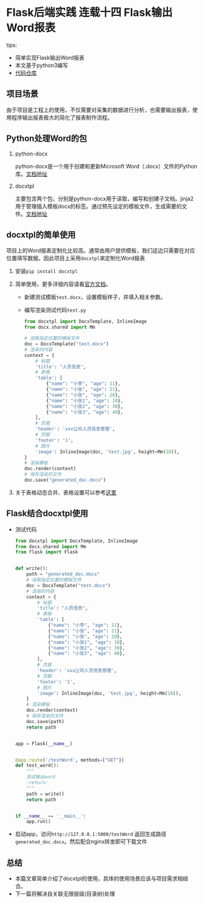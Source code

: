 # Flask后端实践  连载十四 Flask输出Word报表

tips:
- 简单实现Flask输出Word报表
- 本文基于python3编写
- [代码仓库](https://github.com/qzq1111/flask-resful-example)

## 项目场景
由于项目是工程上的使用，不仅需要对采集的数据进行分析，也需要输出报表，使用程序输出报表极大的简化了报表制作流程。

## Python处理Word的包
1. python-docx

    python-docx是一个用于创建和更新Microsoft Word（.docx）文件的Python库。[文档地址](https://python-docx.readthedocs.io/en/latest/)

2. docxtpl

    主要包含两个包，分别是python-docx用于读取，编写和创建子文档。jinja2用于管理插入模板docx的标签。通过预先设定的模板文件，生成需要的文件。[文档地址](https://docxtpl.readthedocs.io/en/latest/)

## docxtpl的简单使用

项目上的Word报表定制化比较高。通常由用户提供模板，我们这边只需要在对应位置填写数据。因此项目上采用`docxtpl`来定制化Word报表

1. 安装`pip install docxtpl`
2. 简单使用，更多详细内容请看[官方文档](https://docxtpl.readthedocs.io/en/latest/)。

   - 新建测试模板`test.docx`，设置模板样子，并填入相关参数。
   - 编写渲染测试代码`test.py`
    
        ```python
        from docxtpl import DocxTemplate, InlineImage
        from docx.shared import Mm

        # 读取指定位置的模板文件
        doc = DocxTemplate("test.docx")
        # 渲染的内容
        context = {
            # 标题
            'title': "人员信息",
            # 表格
            'table': [
                {"name": "小李", "age": 11},
                {"name": "小张", "age": 21},
                {"name": "小张", "age": 20},
                {"name": "小张1", "age": 10},
                {"name": "小张2", "age": 30},
                {"name": "小张3", "age": 40},
            ],
            # 页眉
            'header': 'xxx公司人员信息管理',
            # 页脚
            'footer': '1',
            # 图片
            'image': InlineImage(doc, 'test.jpg', height=Mm(10)),
        }
        # 渲染模板
        doc.render(context)
        # 保存渲染的文件
        doc.save("generated_doc.docx")
        ```

3. 关于表格动态合并、表格设置可以参考[这里](https://blog.csdn.net/weixin_42670653/article/details/81531668)


## Flask结合docxtpl使用
- 测试代码
    ```python
    from docxtpl import DocxTemplate, InlineImage
    from docx.shared import Mm
    from flask import Flask


    def write():
        path = "generated_doc.docx"
        # 读取指定位置的模板文件
        doc = DocxTemplate("test.docx")
        # 渲染的内容
        context = {
            # 标题
            'title': "人员信息",
            # 表格
            'table': [
                {"name": "小李", "age": 11},
                {"name": "小张", "age": 21},
                {"name": "小张", "age": 20},
                {"name": "小张1", "age": 10},
                {"name": "小张2", "age": 30},
                {"name": "小张3", "age": 40},
            ],
            # 页眉
            'header': 'xxx公司人员信息管理',
            # 页脚
            'footer': '1',
            # 图片
            'image': InlineImage(doc, 'test.jpg', height=Mm(10)),
        }
        # 渲染模板
        doc.render(context)
        # 保存渲染的文件
        doc.save(path)
        return path


    app = Flask(__name__)


    @app.route('/testWord', methods=["GET"])
    def test_word():
        """
        测试输出word
        :return:
        """
        path = write()
        return path


    if __name__ == '__main__':
        app.run()


    ```

 - 启动app，访问`http://127.0.0.1:5000/testWord` 返回生成路径`generated_doc.docx`。然后配合nginx转发即可下载文件

## 总结
- 本篇文章简单介绍了docxtpl的使用，具体的使用场景应该与项目需求相结合。
- 下一篇将解决自关联无限层级(目录树)处理